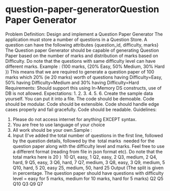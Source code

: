 # question-paper-generatorQuestion Paper Generator
Problem Definition:
Design and implement a Question Paper Generator
The application must store a number of questions in a Question Store. A question can have the
following attributes {question_id, difficulty, marks}
The Question paper Generator should be capable of generating Question Paper based on the
number of marks and distribution of marks based on Difficulty.
Do note that the questions with same difficulty level can have different marks.
Example​ :
(100 marks, {20% Easy, 50% Medium, 30% Hard })
This means that we are required to generate a question paper of 100 marks which 20% (ie 20
marks) worth of questions having Difficulty=Easy, 50% having Difficulty=Medium and 30%
having Difficulty=Hard
Requirements:
Should support this using In-Memory DS constructs, use of DB is not allowed.
Expectations:
1.
2.
3.
4.
5.
6.
Create the sample data yourself. You can put it into a file.
The code should be demoable.
Code should be modular.
Code should be extensible.
Code should handle edge cases properly and fail gracefully.
Code should be readable.
Guidelines:
1. Please do not access internet for anything EXCEPT syntax.
2. You are free to use language of your choice
3. All work should be your own.Sample​ :
1. Input​ (I’ve added the total number of questions in the first line, followed by the question
details, followed by the ​ total marks ​ needed for the question paper along with the difficulty
level and marks. Feel free to use a different format (reading from file in json format etc).
Do note that the total marks here is 20 ) ​
10
Q1, easy, 1
Q2, easy, 2
Q3, medium, 2
Q4, hard, 9
Q5, easy, 3
Q6, hard, 7
Q7, medium, 3
Q8, easy, 3
Q9, medium, 5
Q10, hard, 5
20, easy 25, medium, 50, hard 25
Output​ (The split is given in percentage. The question paper should have questions with
difficulty level = easy for 5 marks, medium for 10 marks, hard for 5 marks)
Q2
Q5
Q10
Q3
Q9
Q7
